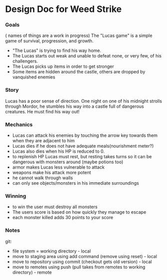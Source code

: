 # Design Doc for Weed Strike

### Goals

( names of things are a work in progress)
The "Lucas game" is a simple game of survival, progression, and growth.

  * "The Lucas" is trying to find his way home.
  * The Lucas starts out weak and unable to defeat none, or very few, of his challengers.
  * The Lucas picks up items in order to get stronger
  * Some items are hidden around the castle, others are dropped by vanquished enemies
### Story

Lucas has a poor sense of direction. One night on one of his midnight strolls through Mordor, he stumbles his way into a castle full of dangerous creatures. He must find his way out!
### Mechanics
  * Lucas can attack his enemies by touching the arrow key towards them when they are adjacent to him
  * Lucas dies if he does not have adequate meals(nourishment meter?)
  * Lucas also dies when his HP is reduced to 0.
  * to replenish HP Lucas must rest, but resting takes turns so it can be dangerous with monsters around (maybe potions too)
  * armor makes Lucas less vulnerable to attack
  * weapons make his attack more potent
  * he cannot walk through walls
  * can only see objects/monsters in his immediate surroundings

### Winning
  * to win the user must destroy all monsters 
  * The users score is based on how quickly they manage to escape
  * each monster killed adds 30 points to your score

### Notes

git:
  * file system = working directory - local
  * move to staging area using add command (remove using reset) - local
  * move to repository using commit (checkout gets old version) - local
  * move to remotes using push (pull takes from remotes to working directory) - remote
